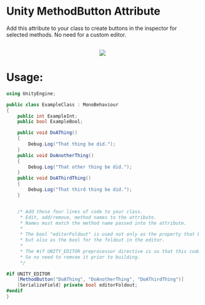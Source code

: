# Unity MethodButton Attribute 

Add this attribute to your class to create buttons in the inspector for selected methods. No need for a custom editor.

<p align="center">
  <br>
  <img src="https://github.com/GlassToeStudio/UnityMethodButtonAttribute/blob/master/Images/MethodButtonAttribute.gif">
</p>

# Usage:
```cs
using UnityEngine;

public class ExampleClass : MonoBehaviour
{
    public int ExampleInt;
    public bool ExampleBool;

    public void DoAThing()
    {
        Debug.Log("That thing be did.");
    }
    public void DoAnotherThing()
    {
        Debug.Log("That other thing be did.");
    }
    public void DoAThirdThing()
    {
        Debug.Log("That third thing be did.");
    }


    /* Add these four lines of code to your class.
     * Edit, add/remove, method names to the attribute.
     * Names must match the method name passed into the attribute.
     * 
     * The bool "editorFoldout" is used not only as the property that Unity will use to find the attribute,
     * but also as the bool for the foldout in the editor.
     * 
     * The #if UNITY_EDITOR preprocessor directive is so that this code is not compiled into the finished build.
     * So no need to remvoe it prior to building.
     */

#if UNITY_EDITOR
    [MethodButton("DoAThing", "DoAnotherThing", "DoAThirdThing")]
    [SerializeField] private bool editorFoldout; 
#endif
}

```


